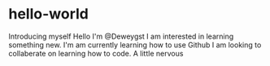 # hello-world
Introducing myself
Hello I'm @Deweygst
I am interested in learning something new.
I'm am currently learning how to use Github
I am looking to collaberate on learning how to code. A little nervous
